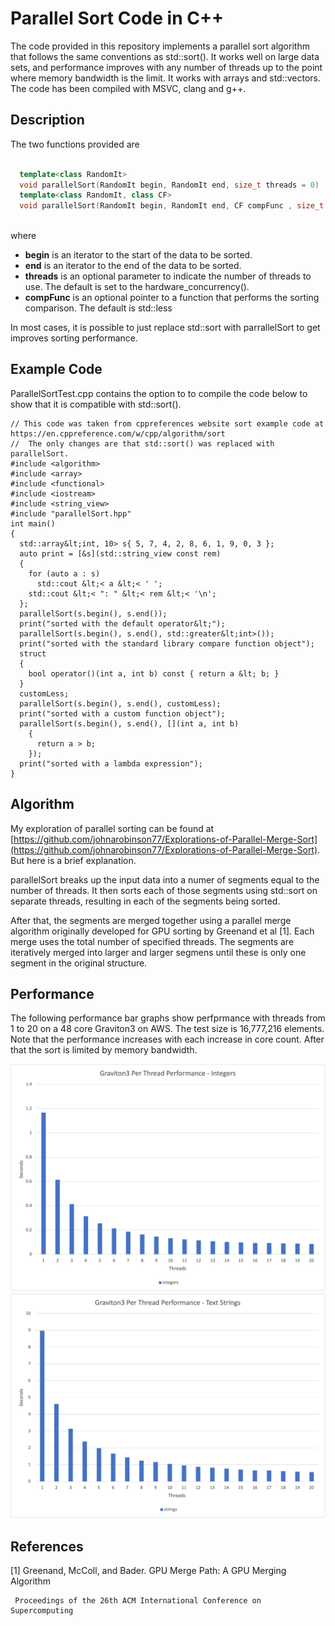 # Parallel Sort Code in C++

The code provided in this repository implements a parallel sort algorithm that follows the same conventions as std::sort().  It works well on large data sets, and performance improves with any number of threads up to the point where memory bandwidth is the limit.  It works with arrays and std::vectors.  The code has been compiled with MSVC, clang and g++.


## Description

The two functions provided are

```cpp

  template<class RandomIt>
  void parallelSort(RandomIt begin, RandomIt end, size_t threads = 0) 
  template<class RandomIt, class CF>
  void parallelSort(RandomIt begin, RandomIt end, CF compFunc , size_t threads = 0)
  
```

where

- **begin** is an iterator to the start of the data to be sorted.
- **end** is an iterator to the end of the data to be sorted.
- **threads** is an optional parameter to indicate the number of threads to use.  The default is set to the hardware_concurrency().
- **compFunc** is an optional pointer to a function that performs the sorting comparison.  The default is std::less

In most cases, it is possible to just replace std::sort with parrallelSort to get improves sorting performance.

## Example Code
ParallelSortTest.cpp contains the option to to compile the code below to show that it is compatible with std::sort().
```
// This code was taken from cppreferences website sort example code at https://en.cppreference.com/w/cpp/algorithm/sort
//  The only changes are that std::sort() was replaced with parallelSort.
#include <algorithm>
#include <array>
#include <functional>
#include <iostream>
#include <string_view>
#include "parallelSort.hpp"
int main()
{
  std::array&lt;int, 10> s{ 5, 7, 4, 2, 8, 6, 1, 9, 0, 3 };
  auto print = [&s](std::string_view const rem)
  {
    for (auto a : s)
      std::cout &lt;< a &lt;< ' ';
    std::cout &lt;< ": " &lt;< rem &lt;< '\n';
  };
  parallelSort(s.begin(), s.end());
  print("sorted with the default operator&lt;");
  parallelSort(s.begin(), s.end(), std::greater&lt;int>());
  print("sorted with the standard library compare function object");
  struct
  {
    bool operator()(int a, int b) const { return a &lt; b; }
  }
  customLess;
  parallelSort(s.begin(), s.end(), customLess);
  print("sorted with a custom function object");
  parallelSort(s.begin(), s.end(), [](int a, int b)
    {
      return a > b;
    });
  print("sorted with a lambda expression");
}

```


## Algorithm

My exploration of parallel sorting can be found at [https://github.com/johnarobinson77/Explorations-of-Parallel-Merge-Sort](https://github.com/johnarobinson77/Explorations-of-Parallel-Merge-Sort).  But here is a brief explanation.

parallelSort breaks up the input data into a numer of segments equal to the number of threads.  It then sorts each of those segments using std::sort on separate threads, resulting in each of the segments being sorted.

After that, the segments are merged together using a parallel merge algorithm originally developed for GPU sorting by Greenand et al [1].  Each merge uses the total number of specified threads.  The segments are iteratively merged into larger and larger segmens until these is only one segment in the original structure.


## Performance

The following performance bar graphs show perfprmance with threads from 1 to 20 on a 48 core Graviton3 on AWS.  The test size is 16,777,216 elements.  Note that the performance increases with each increase in core count.  After that the sort is limited by memory bandwidth.

![Integer Sort Performance](https://github.com/johnarobinson77/ParallelSort/blob/main/Integers.png)
![String Sort Performance](https://github.com/johnarobinson77/ParallelSort/blob/main/Strings.png)

## References

[1] Greenand, McColl, and Bader.  GPU Merge Path: A GPU Merging Algorithm

     Proceedings of the 26th ACM International Conference on Supercomputing
